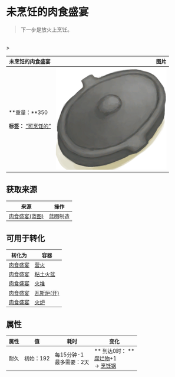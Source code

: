 # 未烹饪的肉食盛宴  
> 下一步是放火上烹饪。  
<br>  
>   
  
  未烹饪的肉食盛宴  |   图片   
 ----  |  ----:   
 **重量：**350<br><br>**标签：**	[“可烹饪的”](tag_Cookable.md)  |  <img decoding="async" src="Sprite/CookingPotClosed.png" href="a.md" style="max-width:300px;max-height:300px;">   
  
## 获取来源  
来源  |  操作  
----  |  ----  
[肉食盛宴(蓝图)](Bp_HeartyFeast.md)  |  蓝图制造  
## 可用于转化  
转化为  |  容器  
----  |  ----  
[肉食盛宴](HeartyFeast.md)  |  [营火](Campfire.md)  
[肉食盛宴](HeartyFeast.md)  |  [粘土火盆](ClayFirePit.md)  
[肉食盛宴](HeartyFeast.md)  |  [火堆](Fire.md)  
[肉食盛宴](HeartyFeast.md)  |  [瓦斯炉(开)](GasCookerOn.md)  
[肉食盛宴](HeartyFeast.md)  |  [火炉](Stove.md)  
## 属性   
属性  |  值  |  耗时  |  变化  
----  |  ----  |  ----  |  ----  
耐久  |  初始：192  |  每15分钟-1<br>最多需要：2天  |  ** 到达0时： **<br>[腐烂物](RottenRemains.md)+1 <br>→ [烹饪锅](CookingPot.md)  
